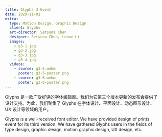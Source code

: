 ```yaml
---
title: Glyphs 3 Event
date: 2020-11-01
extra:
  type: Motion Design, Graphic Design
  client: Glyphs
  art-director: Setsuna Chen
  designer: Setsuna Chen, Leove Li
  images:
    - g3-1.jpg
    - g3-2.jpg
    - g3-3.jpg
    - g3-4.jpg
  videos:
    - source: g3-5.webm
      poster: g3-5-poster.png
    - source: g3-6.webm
      poster: g3-6-poster.png
---
```


Glyphs 是一款广受好评的字体编辑器。我们为它第三个版本更新的发布会提供了设计支持。为此，我们聚集了 Glyphs 在字体设计、平面设计、动态图形设计、UX 设计等领域的用户。

Glyphs is a well-received font editor. We have provided design of prints event for its third version. We have gathered Glyphs users in the fields of type design, graphic design, motion graphic design, UX design, etc.
